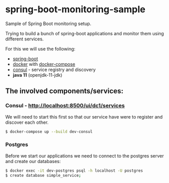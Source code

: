 # spring-boot-monitoring-sample
Sample of Spring Boot monitoring setup.

Trying to build a bunch of spring-boot applications and monitor them using 
different services.

For this we will use the following:
 - [spring-boot](https://start.spring.io/)
 - [docker](https://docs.docker.com/install/linux/docker-ce/ubuntu/) with 
 [docker-compose](https://docs.docker.com/compose/install/)
 - [consul](https://www.consul.io/) - service registry and discovery
 - **java 11** (openjdk-11-jdk)

## The involved components/services:

### Consul - [http://localhost:8500/ui/dc1/services](http://localhost:8500/ui/dc1/services)
We will need to start this first so that our service have were to register and
discover each other.
```bash
$ docker-compose up --build dev-consul
```

### Postgres
Before we start our applications we need to connect to the postgres server and 
create our databases:
```bash
$ docker exec -it dev-postgres psql -h localhost -U postgres
$ create database simple_service;
```